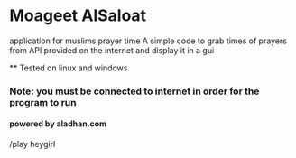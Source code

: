 # Moageet AlSaloat 

application for muslims prayer time 
A simple code to grab times of prayers from API provided on the internet and display it in a gui 

** Tested on linux and windows
### Note: you must be connected to internet in order for the program to run 
#### powered by aladhan.com
/play heygirl

